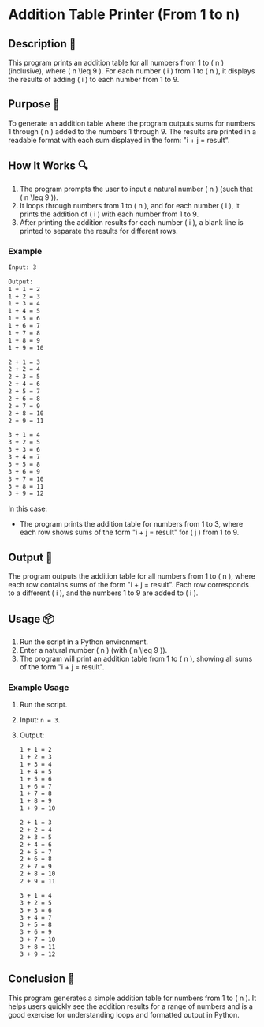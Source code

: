 # Addition Table Printer (From 1 to n)

## Description 📝

This program prints an addition table for all numbers from 1 to \( n \) (inclusive), where \( n \leq 9 \). For each number \( i \) from 1 to \( n \), it displays the results of adding \( i \) to each number from 1 to 9.

## Purpose 🎯

To generate an addition table where the program outputs sums for numbers 1 through \( n \) added to the numbers 1 through 9. The results are printed in a readable format with each sum displayed in the form: "i + j = result".

## How It Works 🔍

1. The program prompts the user to input a natural number \( n \) (such that \( n \leq 9 \)).
2. It loops through numbers from 1 to \( n \), and for each number \( i \), it prints the addition of \( i \) with each number from 1 to 9.
3. After printing the addition results for each number \( i \), a blank line is printed to separate the results for different rows.

### Example

```bash
Input: 3

Output:
1 + 1 = 2
1 + 2 = 3
1 + 3 = 4
1 + 4 = 5
1 + 5 = 6
1 + 6 = 7
1 + 7 = 8
1 + 8 = 9
1 + 9 = 10

2 + 1 = 3
2 + 2 = 4
2 + 3 = 5
2 + 4 = 6
2 + 5 = 7
2 + 6 = 8
2 + 7 = 9
2 + 8 = 10
2 + 9 = 11

3 + 1 = 4
3 + 2 = 5
3 + 3 = 6
3 + 4 = 7
3 + 5 = 8
3 + 6 = 9
3 + 7 = 10
3 + 8 = 11
3 + 9 = 12

```

In this case:

-   The program prints the addition table for numbers from 1 to 3, where each row shows sums of the form "i + j = result" for \( j \) from 1 to 9.

## Output 📜

The program outputs the addition table for all numbers from 1 to \( n \), where each row contains sums of the form "i + j = result".
Each row corresponds to a different \( i \), and the numbers 1 to 9 are added to \( i \).

## Usage 📦

1. Run the script in a Python environment.
2. Enter a natural number \( n \) (with \( n \leq 9 \)).
3. The program will print an addition table from 1 to \( n \), showing all sums of the form "i + j = result".

### Example Usage

1. Run the script.
2. Input: `n = 3`.
3. Output:

    ```bash
    1 + 1 = 2
    1 + 2 = 3
    1 + 3 = 4
    1 + 4 = 5
    1 + 5 = 6
    1 + 6 = 7
    1 + 7 = 8
    1 + 8 = 9
    1 + 9 = 10

    2 + 1 = 3
    2 + 2 = 4
    2 + 3 = 5
    2 + 4 = 6
    2 + 5 = 7
    2 + 6 = 8
    2 + 7 = 9
    2 + 8 = 10
    2 + 9 = 11

    3 + 1 = 4
    3 + 2 = 5
    3 + 3 = 6
    3 + 4 = 7
    3 + 5 = 8
    3 + 6 = 9
    3 + 7 = 10
    3 + 8 = 11
    3 + 9 = 12
    ```

## Conclusion 🚀

This program generates a simple addition table for numbers from 1 to \( n \).
It helps users quickly see the addition results for a range of numbers and is a good exercise for understanding loops and formatted output in Python.
